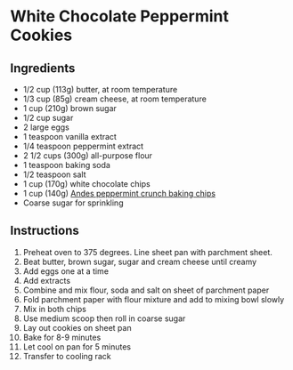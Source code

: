# White Chocolate Peppermint Cookies

## Ingredients
- 1/2 cup (113g) butter, at room temperature
- 1/3 cup (85g) cream cheese, at room temperature
- 1 cup (210g) brown sugar
- 1/2 cup sugar
- 2 large eggs
- 1 teaspoon vanilla extract
- 1/4 teaspoon peppermint extract
- 2 1/2 cups (300g) all-purpose flour
- 1 teaspoon baking soda
- 1/2 teaspoon salt
- 1 cup (170g) white chocolate chips
- 1 cup (140g) [Andes peppermint crunch baking chips](https://www.target.com/p/andes-peppermint-crunch-baking-chips---10oz/-/A-15022276)
- Coarse sugar for sprinkling

## Instructions

1. Preheat oven to 375 degrees. Line sheet pan with parchment sheet.
2. Beat butter, brown sugar, sugar and cream cheese until creamy
3. Add eggs one at a time
4. Add extracts
5. Combine and mix flour, soda and salt on sheet of parchment paper
6. Fold parchment paper with flour mixture and add to mixing bowl slowly
7. Mix in both chips
8. Use medium scoop then roll in coarse sugar
9. Lay out cookies on sheet pan
10. Bake for 8-9 minutes
11. Let cool on pan for 5 minutes
12. Transfer to cooling rack
